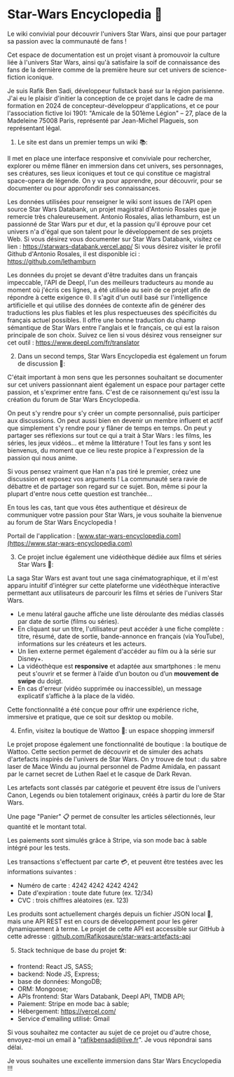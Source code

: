 
# Star-Wars Encyclopedia 🌌


Le wiki convivial pour découvrir l'univers Star Wars, ainsi que pour partager sa passion avec la communauté de fans !

Cet espace de documentation est un projet visant à promouvoir la culture liée à l'univers Star Wars, ainsi qu'à satisfaire la soif de connaissance des fans de la dernière comme de la première heure sur cet univers de science-fiction iconique.

Je suis Rafik Ben Sadi, développeur fullstack basé sur la région parisienne. J'ai eu le plaisir d'initier la conception de ce projet dans le cadre de ma formation en 2024 de concepteur-développeur d'applications, et ce pour l'association fictive loi 1901:
"Amicale de la 501ème Légion" – 27, place de la Madeleine 75008 Paris, représenté par Jean-Michel Plagueis, son représentant légal.



1. Le site est dans un premier temps un wiki 📚:

Il met en place une interface responsive et conviviale pour rechercher, explorer ou même flâner en immersion dans cet univers, ses personnages, ses créatures, ses lieux iconiques et tout ce qui constitue ce magistral space-opera de légende. On y va pour apprendre, pour découvrir, pour se documenter ou pour approfondir ses connaissances.

Les données utilisées pour renseigner le wiki sont issues de l'API open source Star Wars Databank, un projet magistral d'Antonio Rosales que je remercie très chaleureusement. Antonio Rosales, alias lethamburn, est un passionné de Star Wars pur et dur, et la passion qu'il éprouve pour cet univers n'a d'égal que son talent pour le développement de ses projets Web.
Si vous désirez vous documenter sur Star Wars Databank, visitez ce lien : https://starwars-databank.vercel.app/
Si vous désirez visiter le profil Github d'Antonio Rosales, il est disponible ici : https://github.com/lethamburn

Les données du projet se devant d'être traduites dans un français impeccable, l'API de Deepl, l'un des meilleurs traducteurs au monde au moment où j'écris ces lignes, a été utilisée au sein de ce projet afin de répondre à cette exigence 🌐. Il s'agit d'un outil basé sur l'intelligence artificielle et qui utilise des données de contexte afin de générer des traductions les plus fiables et les plus respectueuses des spécificités du français actuel possibles. Il offre une bonne traduction du champ sémantique de Star Wars entre l'anglais et le français, ce qui est la raison principale de son choix. Suivez ce lien si vous désirez vous renseigner sur cet outil : https://www.deepl.com/fr/translator



2. Dans un second temps, Star Wars Encyclopedia est également un forum de discussion 💬:

C'était important à mon sens que les personnes souhaitant se documenter sur cet univers passionnant aient également un espace pour partager cette passion, et s'exprimer entre fans. C'est de ce raisonnement qu'est issu la création du forum de Star Wars Encyclopedia.

On peut s'y rendre pour s'y créer un compte personnalisé, puis participer aux discussions. On peut aussi bien en devenir un membre influent et actif que simplement s'y rendre pour y flâner de temps en temps. On peut y partager ses réflexions sur tout ce qui a trait à Star Wars : les films, les séries, les jeux vidéos... et même la littérature ! Tout les fans y sont les bienvenus, du moment que ce lieu reste propice à l'expression de la passion qui nous anime. 

Si vous pensez vraiment que Han n'a pas tiré le premier, créez une discussion et exposez vos arguments ! La communauté sera ravie de débattre et de partager son regard sur ce sujet. Bon, même si pour la plupart d'entre nous cette question est tranchée...

En tous les cas, tant que vous êtes authentique et désireux de communiquer votre passion pour Star Wars, je vous souhaite la bienvenue au forum de Star Wars Encyclopedia !

Portail de l'application : [www.star-wars-encyclopedia.com](https://www.star-wars-encyclopedia.com)



3. Ce projet inclue également une vidéothèque dédiée aux films et séries Star Wars 🎥:

La saga Star Wars est avant tout une saga cinématographique, et il m'est apparu intuitif d'intégrer sur cette plateforme une vidéothèque interactive permettant aux utilisateurs de parcourir les films et séries de l'univers Star Wars.

- Le menu latéral gauche affiche une liste déroulante des médias classés par date de sortie (films ou séries).
- En cliquant sur un titre, l'utilisateur peut accéder à une fiche complète : titre, résumé, date de sortie, bande-annonce en français (via YouTube), informations sur les créateurs et les acteurs.
- Un lien externe permet également d'accéder au film ou à la série sur Disney+.
- La vidéothèque est **responsive** et adaptée aux smartphones : le menu peut s'ouvrir et se fermer à l’aide d’un bouton ou d’un **mouvement de swipe** du doigt.
- En cas d'erreur (vidéo supprimée ou inaccessible), un message explicatif s’affiche à la place de la vidéo.

Cette fonctionnalité a été conçue pour offrir une expérience riche, immersive et pratique, que ce soit sur desktop ou mobile.



4. Enfin, visitez la boutique de Wattoo 🛒: un espace shopping immersif

Le projet propose également une fonctionnalité de boutique : la boutique de Wattoo. Cette section permet de découvrir et de simuler des achats d'artefacts inspirés de l'univers de Star Wars. On y trouve de tout : du sabre laser de Mace Windu au journal personnel de Padme Amidala, en passant par le carnet secret de Luthen Rael et le casque de Dark Revan.

Les artefacts sont classés par catégorie et peuvent être issus de l'univers Canon, Legends ou bien totalement originaux, créés à partir du lore de Star Wars.

Une page "Panier" 📋 permet de consulter les articles sélectionnés, leur quantité et le montant total.

Les paiements sont simulés grâce à Stripe, via son mode bac à sable intégré pour les tests.

Les transactions s'effectuent par carte 💳, et peuvent être testées avec les informations suivantes :

- Numéro de carte : 4242 4242 4242 4242
- Date d'expiration : toute date future (ex. 12/34)
- CVC : trois chiffres aléatoires (ex. 123)

Les produits sont actuellement chargés depuis un fichier JSON local 📂, mais une API REST est en cours de développement pour les gérer dynamiquement à terme. Le projet de cette API est accessible sur GitHub à cette adresse : [github.com/Rafikosaure/star-wars-artefacts-api](https://github.com/Rafikosaure/star-wars-artefacts-api)



5. Stack technique de base du projet 🛠️:
- frontend: React JS, SASS; 
- backend: Node JS, Express; 
- base de données: MongoDB; 
- ORM: Mongoose; 
- APIs frontend: Star Wars Databank, Deepl API, TMDB API; 
- Paiement: Stripe en mode bac à sable;
- Hébergement: https://vercel.com/
- Service d'emailing utilisé: Gmail



Si vous souhaitez me contacter au sujet de ce projet ou d'autre chose, envoyez-moi un email à "rafikbensadi@live.fr". Je vous répondrai sans délai.

Je vous souhaites une excellente immersion dans Star Wars Encyclopedia !!!
